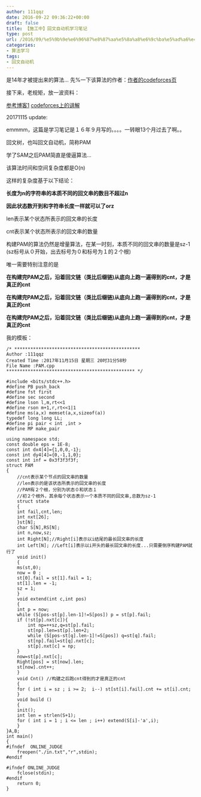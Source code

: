 ```yaml
---
author: 111qqz
date: 2016-09-22 09:36:22+00:00
draft: false
title: 【施工中】回文自动机学习笔记
type: post
url: /2016/09/%e5%9b%9e%e6%96%87%e8%87%aa%e5%8a%a8%e6%9c%ba%e5%ad%a6%e4%b9%a0%e7%ac%94%e8%ae%b0/
categories:
- 算法学习
tags:
- 回文自动机
---
```


是14年才被提出来的算法...
先%一下该算法的作者：[作者的codeforces页](http://codeforces.com/profile/MikhailRubinchik)

接下来，老规矩，放一波资料：

[参考博客1](http://adilet.org/blog/25-09-14/)
[codeforces上的讲解](http://codeforces.com/blog/entry/13959)



20171115 update:

emmmm，这篇是学习笔记是１６年９月写的。。。。一转眼13个月过去了啊。。

回文树，也叫回文自动机，简称PAM

学了SAM之后PAM简直是傻逼算法...

该算法时间和空间复杂度都是O(n)

这样的复杂度基于以下结论：

**长度为n的字符串的本质不同的回文串的数目不超过n**

**因此状态数开到和字符串长度一样就可以了orz**



len表示某个状态所表示的回文串的长度

cnt表示某个状态所表示的回文串的数量

构建PAM的算法仍然是增量算法，在某一时刻，本质不同的回文串的数量是sz-1 (sz标号从０开始，出去标号为０和标号为１的２个根)



唯一需要特别注意的是

**在构建完PAM之后，沿着回文链（类比后缀链)从底向上跑一遍得到的cnt，才是真正的cnt**

**在构建完PAM之后，沿着回文链（类比后缀链)从底向上跑一遍得到的cnt，才是真正的cnt**

**在构建完PAM之后，沿着回文链（类比后缀链)从底向上跑一遍得到的cnt，才是真正的cnt**

我的模板：


    
    /* ***********************************************
    Author :111qqz
    Created Time :2017年11月15日 星期三 20时31分58秒
    File Name :PAM.cpp
    ************************************************ */
    
    #include <bits/stdc++.h>
    #define PB push_back
    #define fst first
    #define sec second
    #define lson l,m,rt<<1
    #define rson m+1,r,rt<<1|1
    #define ms(a,x) memset(a,x,sizeof(a))
    typedef long long LL;
    #define pi pair < int ,int >
    #define MP make_pair
    
    using namespace std;
    const double eps = 1E-8;
    const int dx4[4]={1,0,0,-1};
    const int dy4[4]={0,-1,1,0};
    const int inf = 0x3f3f3f3f;
    struct PAM
    {
        //cnt表示某个节点的回文串的数量
        //len表示的是该状态所表示的回文串的长度
        //PAM有２个根，分别为状态０和状态１
        //初２个根外，其余每个状态表示一个本质不同的回文串,总数为sz-1
        struct state
        {
        int fail,cnt,len;
        int nxt[26];
        }st[N];
        char S[N],RS[N];
        int n,now,sz;
        int Right[N];//Right[i]表示以i结尾的最长回文串的长度
        int Left[N]; //Left[i]表示以i开头的最长回文串的长度...只需要倒序构建PAM就行了
        void init()
        {
        ms(st,0);
        now = 0 ;
        st[0].fail = st[1].fail = 1;
        st[1].len = -1;
        sz = 1;
        }
        void extend(int c,int pos)  
        {
        int p = now;
        while (S[pos-st[p].len-1]!=S[pos]) p = st[p].fail;
        if (!st[p].nxt[c]){
            int np=++sz,q=st[p].fail;
            st[np].len=st[p].len+2;
            while (S[pos-st[q].len-1]!=S[pos]) q=st[q].fail;
            st[np].fail=st[q].nxt[c];
            st[p].nxt[c] = np;
        }
        now=st[p].nxt[c];
        Right[pos] = st[now].len;
        st[now].cnt++;
        }
        void Cnt() //构建之后跑cnt得到的才是真正的cnt
        {
        for ( int i = sz ; i >= 2;  i--) st[st[i].fail].cnt += st[i].cnt;
        }
        void build ()
        {
        init();
        int len = strlen(S+1);
        for ( int i = 1 ; i <= len ; i++) extend(S[i]-'a',i);
        }
    }A,B;
    int main()
    {
    #ifndef  ONLINE_JUDGE 
        freopen("./in.txt","r",stdin);
    #endif
    
    #ifndef ONLINE_JUDGE  
        fclose(stdin);
    #endif
        return 0;
    }
    






